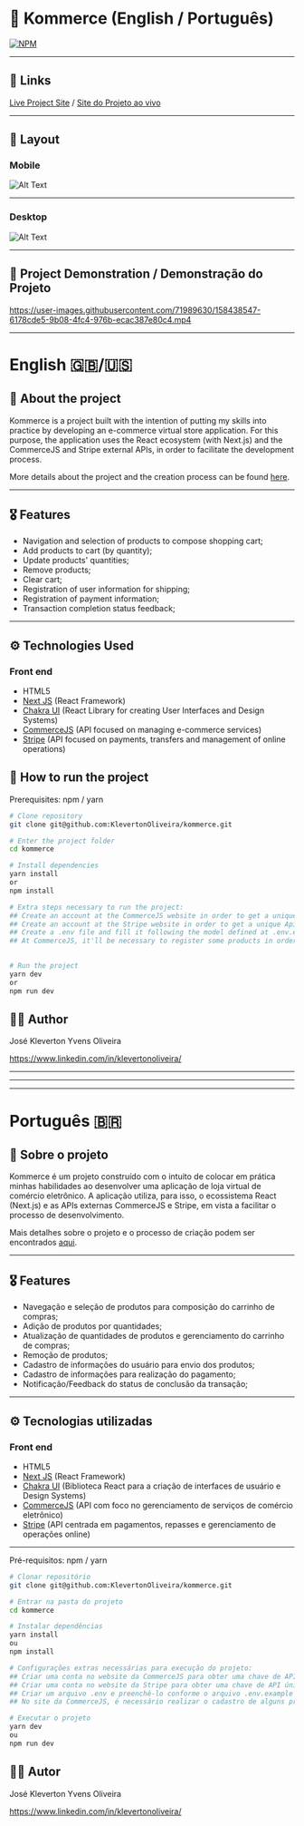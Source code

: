 # 🛒 Kommerce (English / Português)
[![NPM](https://img.shields.io/npm/l/react)](https://github.com/KlevertonOliveira/kommerce/blob/main/LICENSE)

---
## :link: Links
[Live Project Site](https://kommerce-klevertonoliveira.vercel.app/) /
[Site do Projeto ao vivo](https://kommerce-klevertonoliveira.vercel.app/)

---

## :art: Layout
### Mobile
![Alt Text](project_preview/kommerce-mobile.png)

---

### Desktop
![Alt Text](project_preview/kommerce-desktop.png)

---

## :movie_camera: Project Demonstration / Demonstração do Projeto

https://user-images.githubusercontent.com/71989630/158438547-6178cde5-9b08-4fc4-976b-ecac387e80c4.mp4

---

# English :uk:/:us:

## :mag_right: About the project

Kommerce is a project built with the intention of putting my skills into practice by developing an e-commerce virtual store application. For this purpose, the application uses the React ecosystem (with Next.js) and the CommerceJS and Stripe external APIs, in order to facilitate the development process.

More details about the project and the creation process can be found [here](MODIFICAR).

---

## :medal_military: Features
* Navigation and selection of products to compose shopping cart;
* Add products to cart (by quantity);
* Update products' quantities;
* Remove products;
* Clear cart;
* Registration of user information for shipping;
* Registration of payment information;
* Transaction completion status feedback;

----

## :gear: Technologies Used

### Front end
- HTML5
- [Next JS](https://nextjs.org/) (React Framework)
- [Chakra UI](https://chakra-ui.com/) (React Library for creating User Interfaces and Design Systems)
- [CommerceJS](https://commercejs.com/) (API focused on managing e-commerce services)
- [Stripe](https://stripe.com/br) (API focused on payments, transfers and management of online operations)

## :file_folder: How to run the project 

Prerequisites: npm / yarn

```bash
# Clone repository
git clone git@github.com:KlevertonOliveira/kommerce.git

# Enter the project folder
cd kommerce

# Install dependencies
yarn install 
or 
npm install

# Extra steps necessary to run the project:
## Create an account at the CommerceJS website in order to get a unique Api key (public and sandbox).
## Create an account at the Stripe website in order to get a unique Api key.
## Create a .env file and fill it following the model defined at .env.example using the Api keys obtained previously;
## At CommerceJS, it'll be necessary to register some products in order be able to use them inside the application.
 

# Run the project
yarn dev
or
npm run dev
```

## :raising_hand_man: Author

José Kleverton Yvens Oliveira

https://www.linkedin.com/in/klevertonoliveira/

---
---
---

# Português :brazil:

## :mag_right: Sobre o projeto

Kommerce é um projeto construído com o intuito de colocar em prática minhas habilidades ao desenvolver uma aplicação de loja virtual de comércio eletrônico. A aplicação utiliza, para isso, o ecossistema React (Next.js) e as APIs externas CommerceJS e Stripe, em vista a facilitar o processo de desenvolvimento.

Mais detalhes sobre o projeto e o processo de criação podem ser encontrados [aqui](MODIFICAR).

---

## :medal_military: Features
* Navegação e seleção de produtos para composição do carrinho de compras;
* Adição de produtos por quantidades;
* Atualização de quantidades de produtos e gerenciamento do carrinho de compras;
* Remoção de produtos;
* Cadastro de informações do usuário para envio dos produtos;
* Cadastro de informações para realização do pagamento;
* Notificação/Feedback do status de conclusão da transação;

---

## :gear: Tecnologias utilizadas

### Front end
- HTML5
- [Next JS](https://nextjs.org/) (React Framework)
- [Chakra UI](https://chakra-ui.com/) (Biblioteca React para a criação de interfaces de usuário e Design Systems)
- [CommerceJS](https://commercejs.com/) (API com foco no gerenciamento de serviços de comércio eletrônico)
- [Stripe](https://stripe.com/br) (API centrada em pagamentos, repasses e gerenciamento de operações online)

---

Pré-requisitos: npm / yarn

```bash
# Clonar repositório
git clone git@github.com:KlevertonOliveira/kommerce.git

# Entrar na pasta do projeto
cd kommerce

# Instalar dependências
yarn install 
ou 
npm install

# Configurações extras necessárias para execução do projeto:
## Criar uma conta no website da CommerceJS para obter uma chave de API única (public e sandbox).
## Criar uma conta no website da Stripe para obter uma chave de API única.
## Criar um arquivo .env e preenchê-lo conforme o arquivo .env.example usando as chaves de API obtidas anteriormente;
## No site da CommerceJS, é necessário realizar o cadastro de alguns produtos para a utilização dos mesmos dentro da aplicação.

# Executar o projeto
yarn dev
ou
npm run dev
```

## :raising_hand_man: Autor

José Kleverton Yvens Oliveira

https://www.linkedin.com/in/klevertonoliveira/


